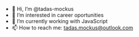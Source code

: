 - 👋 Hi, I’m @tadas-mockus
- 👀 I’m interested in career oportunities
- 🌱 I’m currently working with JavaScript
- 📫 How to reach me: tadas.mockus@outlook.com

<!---
tadas-mockus/tadas-mockus is a ✨ special ✨ repository because its `README.md` (this file) appears on your GitHub profile.
You can click the Preview link to take a look at your changes.
--->
